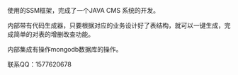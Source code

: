 
使用的SSM框架，完成了一个JAVA CMS 系统的开发。

内部带有代码生成器，只要根据对应的业务设计好了表结构，就可以一键生成，完成简单的对表的增删改查功能。

内部集成有操作mongodb数据库的操作。

联系QQ：1577620678
